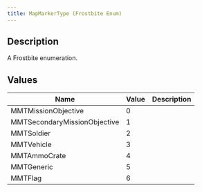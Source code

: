 ```yaml
---
title: MapMarkerType (Frostbite Enum)
---
```

## Description

A Frostbite enumeration.

## Values

| Name                         | Value | Description |
| ---------------------------- | ----- | ----------- |
| MMTMissionObjective          | 0     |             |
| MMTSecondaryMissionObjective | 1     |             |
| MMTSoldier                   | 2     |             |
| MMTVehicle                   | 3     |             |
| MMTAmmoCrate                 | 4     |             |
| MMTGeneric                   | 5     |             |
| MMTFlag                      | 6     |             |
